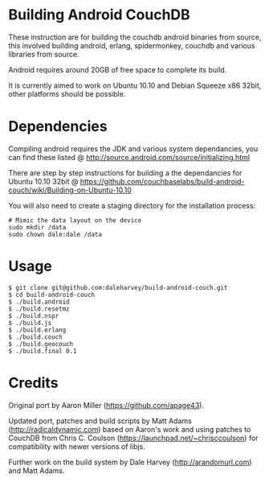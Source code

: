 Building Android CouchDB
========================

These instruction are for building the couchdb android binaries from source, this involved building android, erlang, spidermonkey, couchdb and various libraries from source.

Android requires around 20GB of free space to complete its build.

It is currently aimed to work on Ubuntu 10.10 and Debian Squeeze x86 32bit, other platforms should be possible.

Dependencies
============
Compiling android requires the JDK and various system dependancies, you can find these listed @ http://source.android.com/source/initializing.html

There are step by step instructions for building a the dependancies for Ubuntu 10.10 32bit @ https://github.com/couchbaselabs/build-android-couch/wiki/Building-on-Ubuntu-10.10

You will also need to create a staging directory for the installation process:

    # Mimic the data layout on the device
    sudo mkdir /data
    sudo chown dale:dale /data

Usage
=====
    $ git clone git@github.com:daleharvey/build-android-couch.git
    $ cd build-android-couch
    $ ./build.android
    $ ./build.resetmz
    $ ./build.nspr
    $ ./build.js
    $ ./build.erlang
    $ ./build.couch
    $ ./build.geocouch
    $ ./build.final 0.1

Credits
=======
Original port by Aaron Miller (https://github.com/apage43).

Updated port, patches and build scripts by Matt Adams (http://radicaldynamic.com) based on Aaron's work and using patches to CouchDB from Chris C. Coulson (https://launchpad.net/~chrisccoulson) for compatibility with newer versions of libjs.

Further work on the build system by Dale Harvey (http://arandomurl.com) and Matt Adams.
